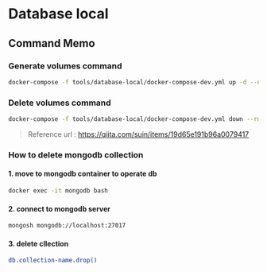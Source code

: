 # Database local

## Command Memo

### Generate volumes command

```sh
docker-compose -f tools/database-local/docker-compose-dev.yml up -d --no-recreate --remove-orphans
```

### Delete volumes command

```sh
docker-compose -f tools/database-local/docker-compose-dev.yml down --rmi all --volumes --remove-orphans
```

> Reference url : <https://qiita.com/suin/items/19d65e191b96a0079417>

### How to delete mongodb collection

#### 1. move to mongodb container to operate db  

```sh
docker exec -it mongodb bash
```

#### 2. connect to mongodb server

```sh
mongosh mongodb://localhost:27017
```

#### 3. delete cllection

```sh
db.collection-name.drop()
```
